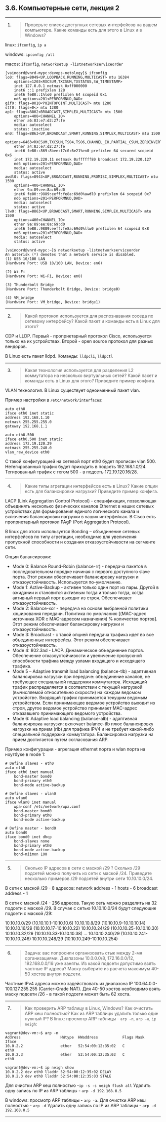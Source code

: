 ## 3.6. Компьютерные сети, лекция 2
---
1. >Проверьте список доступных сетевых интерфейсов на вашем компьютере. Какие команды есть для этого в Linux и в Windows?

linux:
`ifconfig`, 
`ip a`

windows:
`ipconfig /all`

macos:
`ifconfig`, 
`networksetup -listnetworkserviceorder`
```
[vainoord@vnrd-mypc:devops-netology]$ ifconfig
lo0: flags=8049<UP,LOOPBACK,RUNNING,MULTICAST> mtu 16384
	options=1203<RXCSUM,TXCSUM,TXSTATUS,SW_TIMESTAMP>
	inet 127.0.0.1 netmask 0xff000000 
	inet6 ::1 prefixlen 128 
	inet6 fe80::1%lo0 prefixlen 64 scopeid 0x1 
	nd6 options=201<PERFORMNUD,DAD>
gif0: flags=8010<POINTOPOINT,MULTICAST> mtu 1280
stf0: flags=0<> mtu 1280
ap1: flags=8802<BROADCAST,SIMPLEX,MULTICAST> mtu 1500
	options=400<CHANNEL_IO>
	ether a6:83:e7:d2:27:fe 
	media: autoselect
	status: inactive
en0: flags=8863<UP,BROADCAST,SMART,RUNNING,SIMPLEX,MULTICAST> mtu 1500
	options=6463<RXCSUM,TXCSUM,TSO4,TSO6,CHANNEL_IO,PARTIAL_CSUM,ZEROINVERT_CSUM>
	ether a4:83:e7:d2:27:fe 
	inet6 fe80::869:8bee:f7c0:6e21%en0 prefixlen 64 secured scopeid 0x6 
	inet 172.19.220.11 netmask 0xffffff80 broadcast 172.19.220.127
	nd6 options=201<PERFORMNUD,DAD>
	media: autoselect
	status: active
awdl0: flags=8943<UP,BROADCAST,RUNNING,PROMISC,SIMPLEX,MULTICAST> mtu 1500
	options=400<CHANNEL_IO>
	ether 9a:89:ee:8a:69:d0 
	inet6 fe80::9889:eeff:fe8a:69d0%awdl0 prefixlen 64 scopeid 0x7 
	nd6 options=201<PERFORMNUD,DAD>
	media: autoselect
	status: active
llw0: flags=8863<UP,BROADCAST,SMART,RUNNING,SIMPLEX,MULTICAST> mtu 1500
	options=400<CHANNEL_IO>
	ether 9a:89:ee:8a:69:d0 
	inet6 fe80::9889:eeff:fe8a:69d0%llw0 prefixlen 64 scopeid 0x8 
	nd6 options=201<PERFORMNUD,DAD>
	media: autoselect
	status: active
``` 

```
[vainoord@vnrd-mypc:~]$ networksetup -listnetworkserviceorder
An asterisk (*) denotes that a network service is disabled.
(1) USB 10/100 LAN
(Hardware Port: USB 10/100 LAN, Device: en6)

(2) Wi-Fi
(Hardware Port: Wi-Fi, Device: en0)

(3) Thunderbolt Bridge
(Hardware Port: Thunderbolt Bridge, Device: bridge0)

(4) VM_bridge
(Hardware Port: VM_bridge, Device: bridge1)
```
---
2. >Какой протокол используется для распознавания соседа по сетевому интерфейсу? Какой пакет и команды есть в Linux для этого?

CDP и LLDP. Первый - проприетарный протокол Cisco, используется только на их устройствах. Второй - open source протокол для разных вендоров.

В Linux есть пакет lldpd.
Команды:
`lldpcli`, `lldpctl`

--- 
3. > Какая технология используется для разделения L2 коммутатора на несколько виртуальных сетей? Какой пакет и команды есть в Linux для этого? Приведите пример конфига.

VLAN технология.
В Linux существует одноименный пакет vlan.

Пример настройки в `/etc/network/interfaces`:
```
auto eth0
iface eth0 inet static
address 192.168.1.10
netmask 255.255.255.0
gateway 192.168.1.1

auto eth0.500
iface eth0.500 inet static
address 172.19.120.29
netmask 255.255.240.0
vlan_raw_device eth0
```
С такой конфигурацией на сетевой порт eth0 будет прописан vlan 500. Нетегированный трафик будет приходить в подсеть 192.168.1.0/24. Тегированный трафик с тегом 500 - в подсеть 172.19.120.16/28.

 

---
4. >Какие типы агрегации интерфейсов есть в Linux? Какие опции есть для балансировки нагрузки? Приведите пример конфига.

LACP (Link Aggregation Control Protocol) - cпецификация, позволяющая объединять несколько физических каналов Ethernet в наших сетевых устройствах для формирования единого логического канала и включения балансировки нагрузки в наших интерфейсах.
В Cisco есть проприетарный протокол PAgP (Port Aggregation Protocol).

В linux для этого используется Bonding – объединение сетевых интерфейсов по типу агрегации, необходимо для увеличения пропускной способности и создания отказоустойчивости на сегменте сети.

Опции балансировки:
* Mode 0: Balance Round-Robin (balance-rr) - передача пакетов в последовательном порядке начиная с первого доступного slave порта. Этот режим обеспечивает балансировку нагрузки и отказоустойчивость. Используется по-умолчанию.
* Mode 1: Active-Backup - активен только один порт из пары. Другой в ожидании и становится активным тогда и только тогда, когда активный первый порт выходит из строя. Обеспечивает отказоустойчивость.
* Mode 2: Balance-xor - передача на основе выбранной политики хэширования передачи. Политика по умолчанию [(MAC-адрес источника XOR с MAC-адресом назначения) % количество портов]. Этот режим обеспечивает балансировку нагрузки и отказоустойчивость.
* Mode 3: Broadcast - с такой опцией передача трафика идет во все объединенные интерфейсы. Этот режим обеспечивает отказоустойчивость.
* Mode 4: 802.3ad - LACP. Динамическое объединение портов. Обеспечение отказоустойчивости и увеличение пропускной способности трафика между узлами входящего и исходящего трафика.
* Mode 5 – Adaptive transmit load balancing (balance-tlb) - адаптивная балансировка нагрузки при передаче: объединение каналов, не требующее специальной поддержки коммутатора. Исходящий трафик распределяется в соответствии с текущей нагрузкой (вычисляемой относительно скорости) на каждом ведомом устройстве. Входящий трафик принимается текущим ведомым устройством. Если принимающее ведомое устройство выходит из строя, другое ведомое устройство принимает MAC-адрес отказавшего принимающего ведомого устройства.
* Mode 6: Adaptive load balancing (balance-alb) - адаптивная балансировка нагрузки: включает balance-tlb плюс балансировку нагрузки на прием (rlb) для трафика IPV4 и не требует какой-либо специальной поддержки коммутатора. Балансировка нагрузки на прием достигается путем согласования ARP.

Пример конфигурации - агрегация ethernet порта и wlan порта на ноутбуке в mode 1:
```
# Define slaves - eth0 
auto eth0
iface eth0 inet manual
    bond-master bond0
    bond-primary eth0
    bond-mode active-backup

# Define slaves - wlan0
auto wlan0
iface wlan0 inet manual
    wpa-conf /etc/network/wpa.conf
    bond-master bond0
    bond-primary eth0
    bond-mode active-backup

# Define master - bond0
auto bond0
iface bond0 inet dhcp
    bond-slaves none
    bond-primary eth0
    bond-mode active-backup
    bond-miimon 100
```


---
5. >Сколько IP адресов в сети с маской /29 ? Сколько /29 подсетей можно получить из сети с маской /24. Приведите несколько примеров /29 подсетей внутри сети 10.10.10.0/24.


В сети с маской /29 - 8 адресов:
network address - 1
hosts - 6
broadcast address - 1 

В сети с маской /24 - 256 адресов. Такую сеть можно разделить на 32 подсети с маской /29.
В случае с сетью 10.10.10.0/24 будут следующие подсети с маской /29:

10.10.10.0/29 (10.10.10.1-10.10.10.6)
10.10.10.8/29 (10.10.10.9-10.10.10.14)
10.10.10.16/29 (10.10.10.17-10.10.10.22)
10.10.10.24/29 (10.10.10.25-10.10.10.30)
10.10.10.32/29 (10.10.10.33-10.10.10.38)
...
10.10.10.240/29 (10.10.10.241-10.10.10.246)
10.10.10.248/29 (10.10.10.249-10.10.10.254)


---
6. >Задача: вас попросили организовать стык между 2-мя организациями. Диапазоны 10.0.0.0/8, 172.16.0.0/12, 192.168.0.0/16 уже заняты. Из какой подсети допустимо взять частные IP адреса? Маску выберите из расчета максимум 40-50 хостов внутри подсети.

Частные IPv4 адреса можно задействовать из диапазона IP 100.64.0.0-100.127.255.255 (Carrier-Grade NAT). Для 40-50 хостов необходимо взять маску подсети /26 - в такой подсети может быть 62 хоста.


---
7. >Как проверить ARP таблицу в Linux, Windows? Как очистить ARP кеш полностью? Как из ARP таблицы удалить только один нужный IP?
В linux:
просмотр ARP таблицы - `arp -n`, `arp -a`, `ip neigh`:
```
vagrant@dev-vm:~$ arp -n
Address                  HWtype  HWaddress           Flags Mask            Iface
10.0.2.2                 ether   52:54:00:12:35:02   C                     eth0
10.0.2.3                 ether   52:54:00:12:35:03   C                     eth0

vagrant@dev-vm:~$ ip neigh show
10.0.2.2 dev eth0 lladdr 52:54:00:12:35:02 DELAY
10.0.2.3 dev eth0 lladdr 52:54:00:12:35:03 STALE
```
Для очистки ARP кеш полностью -`ip -s -s neigh flush all`
Удалить одну запись по IP из ARP таблицы - `arp -d 192.168.0.5`

В windows:
просмотр ARP таблицы - `arp -a`.
Для очистки ARP кеш полностью - `arp -d`
Удалить одну запись по IP из ARP таблицы - `arp -d 192.168.0.5`

---


